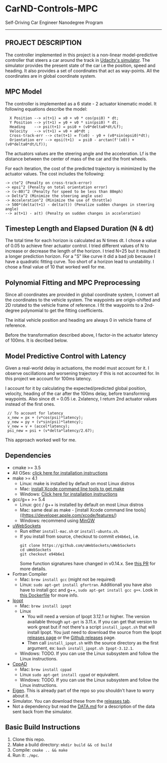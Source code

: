 # CarND-Controls-MPC
Self-Driving Car Engineer Nanodegree Program

---
## PROJECT DESCRIPTION

The controller implemented in this project is a non-linear model-predictive controller that steers a car around the track in [Udacity's simulator](https://github.com/udacity/self-driving-car-sim/releases). The simulator provides the present state of the car i.e the position, speed and heading. It also provides a set of coordinates that act as way-points. All the coordinates are in global coordinate system.

## MPC Model

The controller is implemented as a 6 state - 2 actuator kinematic model. It following equations describe the model:

      X Position --> x(t+1) = x0 + v0 * cos(psi0) * dt;
      Y Position --> y(t+1) = y0 + v0 * sin(psi0) * dt;
      Heading    --> psi(t+1) = psi0 + (v0*delta0*dt/Lf);
      Velocity   --> v(t+1) = v0 + a0*dt ;
      Cross-track-err --> cte(t+1) = f(x0) - y0 + (v0*sin(epsi0)*dt);
      Orientation err --> epsi(t+1)  = psi0 - arctan(f'(x0)) + (v0*delta0*dt/Lf));

The actuators values are the steering angle and the acceleration. Lf is the distance between the center of mass of the car and the front wheels.

For each iteration, the cost of the predicted trajectory is minimized by the actuator values. The cost includes the following:

    -> cte^2 (Penalty on cross-track-error)
    -> epsi^2 (Penalty on total orientation error)
    -> (v-80)^2 (Penalty for speed to be less than 80mph)
    -> Delta^2 (Minimize the steering angle use)
    -> Acceleration^2 (Minimize the use of throttle)
    -> 500*(delta(t+1) - delta(t)) (Penalize sudden changes in steering angle)
    --> a(t+1) - a(t) (Penalty on sudden changes in acceleration)


## Timestep Length and Elapsed Duration (N & dt)

The total time for each horizon is calculated as N times dt. I chose a value of 0.05 to achieve finer actuator control. I tried different values of N to increase or decrease the length of the horizon. I tried N=25 but it resulted it a longer prediction horizon. For a "S" like curve it did a bad job because I have a quadratic fitting curve. Too short of a horizon lead to unstability. I chose a final value of 10 that worked well for me.

## Polynomial Fitting and MPC Preprocessing

Since all coordinates are provided in global coordinate system, I convert all the coordinates to the vehicle system. The waypoints are origin-shifted and 2D rotated to the vehicle frame of reference. I fit the waypoints to a 2nd-degree polynomial to get the fitting coefficients.

The initial vehicle position and heading are always 0 in vehicle frame of reference.

Before the transformation described above, I factor-in the actuator latency of 100ms. It is decribed below.

## Model Predictive Control with Latency

Given a real-world delay in actuations, the model must account for it. I observe oscillations and worsening trajectory if this is not accounted for. In this project we account for 100ms latency. 

I account for it by calculating the expected/predicted global position, velocity, heading of the car after the 100ms delay, before transforming waypoints. Also since dt = 0.05 i.e. 2xlatency, I return 2nd actuator values instead of the first ones.

     // To account for latency
     x_new = px + (v*cos(psi)*latency);
     y_new = py + (v*sin(psi)*latency);
     v_new = v + (accel*latency); 
     psi_new = psi + (v*delta*latency/2.67);
     
This approach worked well for me.



## Dependencies

* cmake >= 3.5
 * All OSes: [click here for installation instructions](https://cmake.org/install/)
* make >= 4.1
  * Linux: make is installed by default on most Linux distros
  * Mac: [install Xcode command line tools to get make](https://developer.apple.com/xcode/features/)
  * Windows: [Click here for installation instructions](http://gnuwin32.sourceforge.net/packages/make.htm)
* gcc/g++ >= 5.4
  * Linux: gcc / g++ is installed by default on most Linux distros
  * Mac: same deal as make - [install Xcode command line tools]((https://developer.apple.com/xcode/features/)
  * Windows: recommend using [MinGW](http://www.mingw.org/)
* [uWebSockets](https://github.com/uWebSockets/uWebSockets)
  * Run either `install-mac.sh` or `install-ubuntu.sh`.
  * If you install from source, checkout to commit `e94b6e1`, i.e.
    ```
    git clone https://github.com/uWebSockets/uWebSockets 
    cd uWebSockets
    git checkout e94b6e1
    ```
    Some function signatures have changed in v0.14.x. See [this PR](https://github.com/udacity/CarND-MPC-Project/pull/3) for more details.
* Fortran Compiler
  * Mac: `brew install gcc` (might not be required)
  * Linux: `sudo apt-get install gfortran`. Additionall you have also have to install gcc and g++, `sudo apt-get install gcc g++`. Look in [this Dockerfile](https://github.com/udacity/CarND-MPC-Quizzes/blob/master/Dockerfile) for more info.
* [Ipopt](https://projects.coin-or.org/Ipopt)
  * Mac: `brew install ipopt`
  * Linux
    * You will need a version of Ipopt 3.12.1 or higher. The version available through `apt-get` is 3.11.x. If you can get that version to work great but if not there's a script `install_ipopt.sh` that will install Ipopt. You just need to download the source from the Ipopt [releases page](https://www.coin-or.org/download/source/Ipopt/) or the [Github releases](https://github.com/coin-or/Ipopt/releases) page.
    * Then call `install_ipopt.sh` with the source directory as the first argument, ex: `bash install_ipopt.sh Ipopt-3.12.1`. 
  * Windows: TODO. If you can use the Linux subsystem and follow the Linux instructions.
* [CppAD](https://www.coin-or.org/CppAD/)
  * Mac: `brew install cppad`
  * Linux `sudo apt-get install cppad` or equivalent.
  * Windows: TODO. If you can use the Linux subsystem and follow the Linux instructions.
* [Eigen](http://eigen.tuxfamily.org/index.php?title=Main_Page). This is already part of the repo so you shouldn't have to worry about it.
* Simulator. You can download these from the [releases tab](https://github.com/udacity/self-driving-car-sim/releases).
* Not a dependency but read the [DATA.md](./DATA.md) for a description of the data sent back from the simulator.


## Basic Build Instructions


1. Clone this repo.
2. Make a build directory: `mkdir build && cd build`
3. Compile: `cmake .. && make`
4. Run it: `./mpc`.

